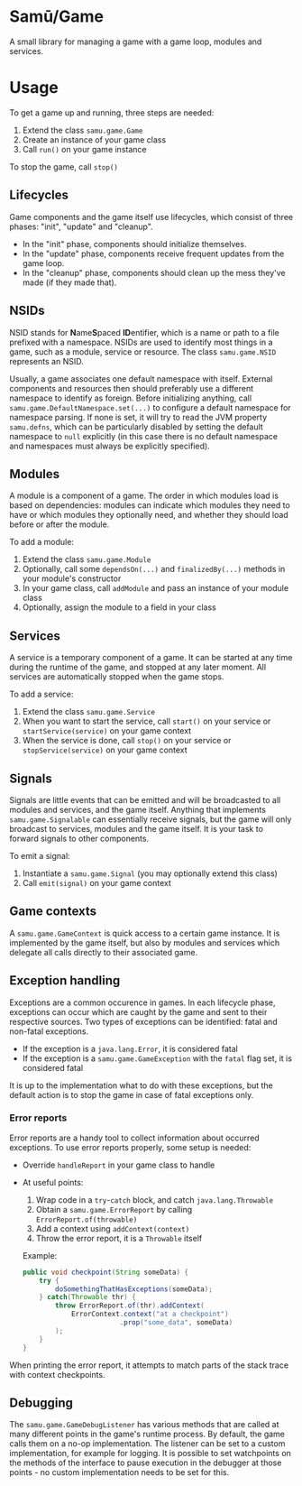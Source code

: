 # Samū/Game
A small library for managing a game with a game loop, modules and services.

# Usage
To get a game up and running, three steps are needed:
1. Extend the class `samu.game.Game`
2. Create an instance of your game class
3. Call `run()` on your game instance

To stop the game, call `stop()`

## Lifecycles
Game components and the game itself use lifecycles, which consist of three phases: "init", "update" and "cleanup".
- In the "init" phase, components should initialize themselves.
- In the "update" phase, components receive frequent updates from the game loop.
- In the "cleanup" phase, components should clean up the mess they've made (if they made that).

## NSIDs
NSID stands for **N**ame**S**paced **ID**entifier, which is a name or path to a file prefixed with a namespace. NSIDs
are used to identify most things in a game, such as a module, service or resource. The class `samu.game.NSID` represents
an NSID.

Usually, a game associates one default namespace with itself. External components and resources then should preferably
use a different namespace to identify as foreign. Before initializing anything, call
`samu.game.DefaultNamespace.set(...)` to configure a default namespace for namespace parsing. If none is set, it will
try to read the JVM property `samu.defns`, which can be particularly disabled by setting the default namespace to `null`
explicitly (in this case there is no default namespace and namespaces must always be explicitly specified).

## Modules
A module is a component of a game. The order in which modules load is based on dependencies: modules can indicate which
modules they need to have or which modules they optionally need, and whether they should load before or after the
module.

To add a module:
1. Extend the class `samu.game.Module`
2. Optionally, call some `dependsOn(...)` and `finalizedBy(...)` methods in your module's constructor
3. In your game class, call `addModule` and pass an instance of your module class
4. Optionally, assign the module to a field in your class

## Services
A service is a temporary component of a game. It can be started at any time during the runtime of the game, and stopped
at any later moment. All services are automatically stopped when the game stops.

To add a service:
1. Extend the class `samu.game.Service`
2. When you want to start the service, call `start()` on your service or `startService(service)` on your game context
3. When the service is done, call `stop()` on your service or `stopService(service)` on your game context

## Signals
Signals are little events that can be emitted and will be broadcasted to all modules and services, and the game itself.
Anything that implements `samu.game.Signalable` can essentially receive signals, but the game will only broadcast to
services, modules and the game itself. It is your task to forward signals to other components.

To emit a signal:
1. Instantiate a `samu.game.Signal` (you may optionally extend this class)
2. Call `emit(signal)` on your game context

## Game contexts
A `samu.game.GameContext` is quick access to a certain game instance. It is implemented by the game itself, but also by
modules and services which delegate all calls directly to their associated game.

## Exception handling
Exceptions are a common occurence in games. In each lifecycle phase, exceptions can occur which are caught by the game
and sent to their respective sources. Two types of exceptions can be identified: fatal and non-fatal exceptions.
- If the exception is a `java.lang.Error`, it is considered fatal
- If the exception is a `samu.game.GameException` with the `fatal` flag set, it is considered fatal

It is up to the implementation what to do with these exceptions, but the default action is to stop the game in case of
fatal exceptions only.

### Error reports
Error reports are a handy tool to collect information about occurred exceptions. To use error reports properly, some
setup is needed:

- Override `handleReport` in your game class to handle
- At useful points:
  1. Wrap code in a `try`-`catch` block, and catch `java.lang.Throwable`
  2. Obtain a `samu.game.ErrorReport` by calling `ErrorReport.of(throwable)`
  3. Add a context using `addContext(context)`
  4. Throw the error report, it is a `Throwable` itself

  Example:
  ```java
  public void checkpoint(String someData) {
      try {
          doSomethingThatHasExceptions(someData);
      } catch(Throwable thr) {
          throw ErrorReport.of(thr).addContext(
              ErrorContext.context("at a checkpoint")
                          .prop("some_data", someData)
          );
      }
  }
  ```

When printing the error report, it attempts to match parts of the stack trace with context checkpoints.

## Debugging
The `samu.game.GameDebugListener` has various methods that are called at many different points in the game's runtime
process. By default, the game calls them on a no-op implementation. The listener can be set to a custom implementation,
for example for logging. It is possible to set watchpoints on the methods of the interface to pause execution in the
debugger at those points - no custom implementation needs to be set for this.
